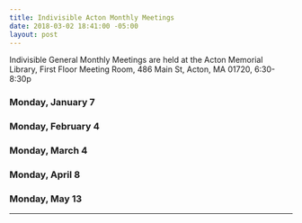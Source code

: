 ```yaml
---
title: Indivisible Acton Monthly Meetings
date: 2018-03-02 18:41:00 -05:00
layout: post
---
```


Indivisible General Monthly Meetings are held at the
Acton Memorial Library, First Floor Meeting Room, 486 Main St, Acton, MA 01720, 6:30-8:30p

### Monday, January 7

### Monday, February 4

### Monday, March 4

### Monday, April 8

### Monday, May 13

---
